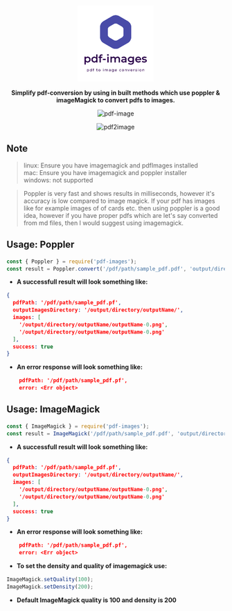 <p align = "center">
<img src="https://raw.githubusercontent.com/kartik1998/pdf-images/7b366fe0f925e27c00443d0b5a462fc378970d49/logo.png" alt="pdf-images"/> </p>

<p align = "center"> <b> Simplify pdf-conversion by using in built methods which use poppler & imageMagick to convert pdfs to images. </b></p>

<p align = "center"> <img src = "https://img.shields.io/badge/pdf--images-pdf2image-brightgreen" alt="pdf-image">
</p> 
<p align = "center">
<img src="https://img.shields.io/badge/npm-pdf2image-yellowgreen" alt="pdf2image"> </p>

## Note
<blockquote> 
linux: Ensure you have imagemagick and pdfImages installed <br>
mac: Ensure you have imagemagick and poppler installer <br>
windows: not supported
</blockquote>

<blockquote> 
Poppler is very fast and shows results in milliseconds, however it's accuracy is low compared to image magick. If your pdf has images like for example images of  of cards etc. then using poppler is a good idea, however if you have proper pdfs which are let's say converted from md files, then I would suggest using imagemagick. 
</blockquote>

## Usage: Poppler

```javascript
const { Poppler } = require('pdf-images');
const result = Poppler.convert('/pdf/path/sample_pdf.pdf', 'output/directory/path', 'outputName');
```

* <b>A successfull result will look something like: </b>

```json
{
  pdfPath: '/pdf/path/sample_pdf.pf',
  outputImagesDirectory: '/output/directory/outputName/',
  images: [
    '/output/directory/outputName/outputName-0.png',
    '/output/directory/outputName/outputName-0.png'
  ],
  success: true
}
```
* <b> An error response will look something like: </b>

```json
	pdfPath: '/pdf/path/sample_pdf.pf',
	error: <Err object>
```

## Usage: ImageMagick
```javascript
const { ImageMagick } = require('pdf-images');
const result = ImageMagick('/pdf/path/sample_pdf.pdf', 'output/directory/path', 'outputName');
```

* <b>A successfull result will look something like: </b>

```json
{
  pdfPath: '/pdf/path/sample_pdf.pf',
  outputImagesDirectory: '/output/directory/outputName/',
  images: [
    '/output/directory/outputName/outputName-0.png',
    '/output/directory/outputName/outputName-0.png'
  ],
  success: true
}
```

* <b> An error response will look something like: </b>

```json
	pdfPath: '/pdf/path/sample_pdf.pf',
	error: <Err object>
```

* <b> To set the density and quality of imagemagick use: </b>

```javascript
ImageMagick.setQuality(100);
ImageMagick.setDensity(200);
```

* <b> Default ImageMagick quality is 100 and density is 200 </b>





